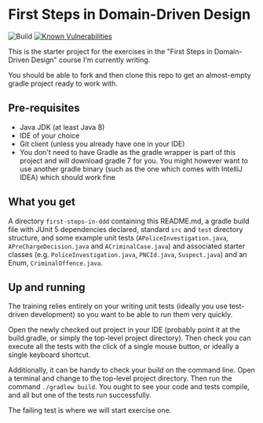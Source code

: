 # First Steps in Domain-Driven Design 
![Build](https://github.com/andrewharmellaw/first-steps-in-ddd/workflows/Build/badge.svg) [![Known Vulnerabilities](https://snyk.io/test/github/andrewharmellaw/first-steps-in-ddd/badge.svg?targetFile=build.gradle)](https://snyk.io/test/github/andrewharmellaw/first-steps-in-ddd?targetFile=build.gradle)

This is the starter project for the exercises in the "First Steps in Domain-Driven Design" course I'm currently writing.

You should be able to fork and then clone this repo to get an almost-empty gradle project ready to work with.

## Pre-requisites
* Java JDK (at least Java 8)
* IDE of your choice
* Git client (unless you already have one in your IDE)
* You don't need to have Gradle as the gradle wrapper is part of this project and will download gradle 7 for you.  You might however want to use another gradle binary (such as the one which comes with IntelliJ IDEA) which should work fine

## What you get
A directory `first-steps-in-ddd` containing this README.md, a gradle build file with JUnit 5 dependencies
declared, standard `src` and `test` directory structure, and some example unit tests
(`APoliceInvestigation.java`, `APreChargeDecision.java` and `ACriminalCase.java`) and associated starter
classes (e.g. `PoliceInvestigation.java`, `PNCId.java`, `Suspect.java`) and an Enum, `CriminalOffence.java`.

## Up and running
The training relies entirely on your writing unit tests (ideally you use test-driven development)
so you want to be able to run them very quickly.

Open the newly checked out project in your IDE (probably point it at the build.gradle, or simply the
top-level project directory). Then check you can execute all the tests with the click of a single mouse
button, or ideally a single keyboard shortcut.

Additionally, it can be handy to check your build on the command line. Open a terminal and change to the
top-level project directory. Then run the command `./gradlew build`.  You ought to see your code and tests
compile, and all but one of the tests run successfully.

The failing test is where we will start exercise one.
